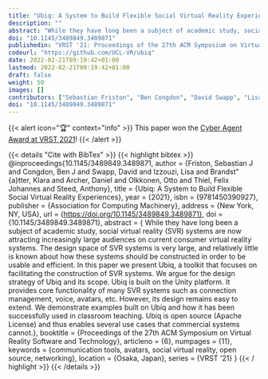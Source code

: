 ```yaml
---
title: "Ubiq: A System to Build Flexible Social Virtual Reality Experiences"
description: ""
abstract: "While they have long been a subject of academic study, social virtual reality (SVR) systems are now attracting increasingly large audiences on current consumer virtual reality systems. The design space of SVR systems is very large, and relatively little is known about how these systems should be constructed in order to be usable and efficient. In this paper we present Ubiq, a toolkit that focuses on facilitating the construction of SVR systems. We argue for the design strategy of Ubiq and its scope. Ubiq is built on the Unity platform. It provides core functionality of many SVR systems such as connection management, voice, avatars, etc. However, its design remains easy to extend. We demonstrate examples built on Ubiq and how it has been successfully used in classroom teaching. Ubiq is open source (Apache License) and thus enables several use cases that commercial systems cannot."
doi: "10.1145/3489849.3489871"
publishedin: "VRST '21: Proceedings of the 27th ACM Symposium on Virtual Reality Software and Technology"
codeurl: "https://github.com/UCL-VR/ubiq"
date: 2022-02-21T09:19:42+01:00
lastmod: 2022-02-21T09:19:42+01:00
draft: false
weight: 50
images: []
contributors: ["Sebastian Friston", "Ben Congdon", "David Swapp", "Lisa Izzouzi", "Klara Brandstätter", "Daniel Archer", "Otto Olkkonen", "Felix Thiel", "Anthony Steed"]
doi: "10.1145/3489849.3489871"
---
```


{{< alert icon="🏆" context="info" >}}
This paper won the [Cyber Agent Award at VRST 2021](/blog/cyber-agent-award-at-vrst-2021)!
{{< /alert >}}

{{< details "Cite with BibTex" >}}
{{< highlight bibtex >}}
@inproceedings{10.1145/3489849.3489871,
    author = {Friston, Sebastian J and Congdon, Ben J and Swapp, David and Izzouzi, Lisa and Brandst\"{a}tter, Klara and Archer, Daniel and Olkkonen, Otto and Thiel, Felix Johannes and Steed, Anthony},
    title = {Ubiq: A System to Build Flexible Social Virtual Reality Experiences},
    year = {2021},
    isbn = {9781450390927},
    publisher = {Association for Computing Machinery},
    address = {New York, NY, USA},
    url = {https://doi.org/10.1145/3489849.3489871},
    doi = {10.1145/3489849.3489871},
    abstract = { While they have long been a subject of academic study, social virtual reality (SVR) systems are now attracting increasingly large audiences on current consumer virtual reality systems. The design space of SVR systems is very large, and relatively little is known about how these systems should be constructed in order to be usable and efficient. In this paper we present Ubiq, a toolkit that focuses on facilitating the construction of SVR systems. We argue for the design strategy of Ubiq and its scope. Ubiq is built on the Unity platform. It provides core functionality of many SVR systems such as connection management, voice, avatars, etc. However, its design remains easy to extend. We demonstrate examples built on Ubiq and how it has been successfully used in classroom teaching. Ubiq is open source (Apache License) and thus enables several use cases that commercial systems cannot.},
    booktitle = {Proceedings of the 27th ACM Symposium on Virtual Reality Software and Technology},
    articleno = {6},
    numpages = {11},
    keywords = {communication tools, avatars, social virtual reality, open source, networking},
    location = {Osaka, Japan},
    series = {VRST '21}
}
{{< / highlight >}}
{{< /details >}}
<br>